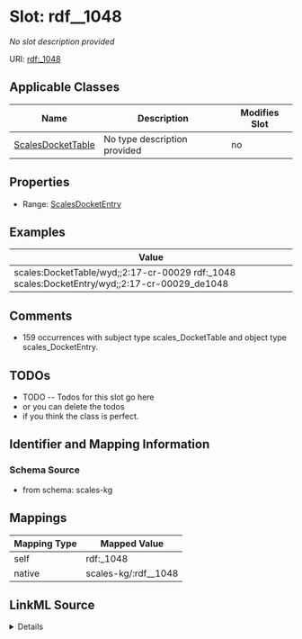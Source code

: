 

# Slot: rdf__1048


_No slot description provided_





URI: [rdf:_1048](http://www.w3.org/1999/02/22-rdf-syntax-ns#_1048)



<!-- no inheritance hierarchy -->





## Applicable Classes

| Name | Description | Modifies Slot |
| --- | --- | --- |
| [ScalesDocketTable](../classes/ScalesDocketTable.md) | No type description provided |  no  |







## Properties

* Range: [ScalesDocketEntry](../classes/ScalesDocketEntry.md)






## Examples

| Value |
| --- |
| scales:DocketTable/wyd;;2:17-cr-00029 rdf:_1048 scales:DocketEntry/wyd;;2:17-cr-00029_de1048 |

## Comments

* 159 occurrences with subject type scales_DocketTable and object type scales_DocketEntry.

## TODOs

* TODO -- Todos for this slot go here
* or you can delete the todos
* if you think the class is perfect.

## Identifier and Mapping Information







### Schema Source


* from schema: scales-kg




## Mappings

| Mapping Type | Mapped Value |
| ---  | ---  |
| self | rdf:_1048 |
| native | scales-kg/:rdf__1048 |




## LinkML Source

<details>
```yaml
name: rdf__1048
description: No slot description provided
todos:
- TODO -- Todos for this slot go here
- or you can delete the todos
- if you think the class is perfect.
comments:
- 159 occurrences with subject type scales_DocketTable and object type scales_DocketEntry.
examples:
- value: scales:DocketTable/wyd;;2:17-cr-00029 rdf:_1048 scales:DocketEntry/wyd;;2:17-cr-00029_de1048
from_schema: scales-kg
rank: 1000
slot_uri: rdf:_1048
alias: rdf__1048
domain_of:
- scales_DocketTable
range: scales_DocketEntry

```
</details>